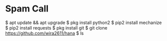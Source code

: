 # Spam Call

$ apt update && apt upgrade
$ pkg install python2
$ pip2 install mechanize
$ pip2 install requests
$ pkg install git
$ git clone https://github.com/wira2611/hana
$ ls

